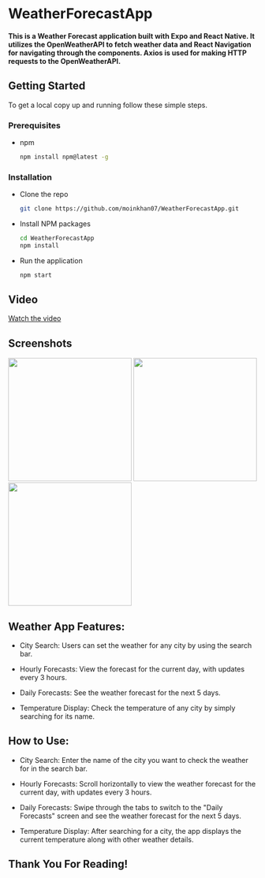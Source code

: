 # WeatherForecastApp

#### This is a Weather Forecast application built with Expo and React Native. It utilizes the OpenWeatherAPI to fetch weather data and React Navigation for navigating through the components. Axios is used for making HTTP requests to the OpenWeatherAPI.

## Getting Started

To get a local copy up and running follow these simple steps.

### Prerequisites

- npm
  ```sh
  npm install npm@latest -g

### Installation
- Clone the repo
  ``` sh
  git clone https://github.com/moinkhan07/WeatherForecastApp.git

- Install NPM packages
  ``` sh
  cd WeatherForecastApp
  npm install

- Run the application
  ``` sh
  npm start


## Video 
[Watch the video](https://drive.google.com/file/d/131eL5ec9tD3jy7vx0jBw9aA_CXR5UICD/view?usp=drive_link)

## Screenshots
<p float="left">
  <img src="/WeatherApp/assets/WelcomePage.jpg" width="250" />
  <img src="/WeatherApp/assets/HomePage.jpg" width="250" /> 
  <img src="/WeatherApp/assets/AllCities.jpg" width="250" />
</p>



## Weather App Features:
- City Search:
Users can set the weather for any city by using the search bar.

- Hourly Forecasts:
View the forecast for the current day, with updates every 3 hours.

- Daily Forecasts:
See the weather forecast for the next 5 days.

- Temperature Display:
Check the temperature of any city by simply searching for its name.

## How to Use:
- City Search:
Enter the name of the city you want to check the weather for in the search bar.

- Hourly Forecasts:
Scroll horizontally to view the weather forecast for the current day, with updates every 3 hours.

- Daily Forecasts:
Swipe through the tabs to switch to the "Daily Forecasts" screen and see the weather forecast for the next 5 days.

- Temperature Display:
After searching for a city, the app displays the current temperature along with other weather details.

## Thank You For Reading!
